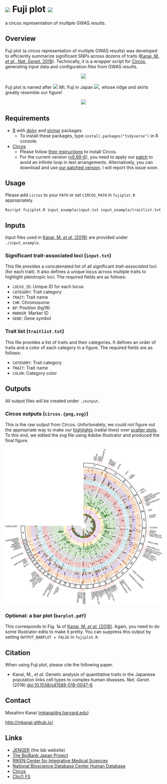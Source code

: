 # <img src="https://assets-cdn.github.com/images/icons/emoji/unicode/1f5fb.png" width="42px"> Fuji plot <img src="https://assets-cdn.github.com/images/icons/emoji/unicode/1f5fb.png" width="42px">
a circos representation of multiple GWAS results.

## Overview
Fuji plot (a circos representation of multiple GWAS results) was developed to efficiently summarize significant SNPs across dozens of traits ([Kanai, M. *et al*., *Nat. Genet.* 2018](http://dx.doi.org/10.1038/s41588-018-0047-6)). Technically, it is a wrapper script for [Circos](http://circos.ca/), generating input data and configuration files from GWAS results.

<p align="center"><img src="http://mkanai.github.io/img/Kanai2018_Fig1.svg" width="640px"></p>

Fuji plot is named after <img src="https://assets-cdn.github.com/images/icons/emoji/unicode/1f5fb.png" width="20px"> Mt. Fuji in Japan <img src="https://assets-cdn.github.com/images/icons/emoji/unicode/1f5fb.png" width="20px">, whose ridge and skirts greatly resemble our figure!

<p align="center"><img src="https://i.imgur.com/QXlnKZk.jpg" width="480px"></p>

## Requirements
* [R](https://www.r-project.org/) with [dplyr](https://github.com/tidyverse/dplyr) and [stringr](https://github.com/tidyverse/stringr) packages.
  * To install these packages, type `install.packages("tidyverse")` in R console.
* [Circos](http://circos.ca/)
  * Please follow [their instructions](http://circos.ca/documentation/tutorials/configuration/installation/) to install Circos.
  * For the current version ([v0.69-6](http://circos.ca/distribution/circos-0.69-6.tgz)), you need to apply our [patch](https://gist.github.com/mkanai/be05f40f933112bfb70bb08076cdaa00) to avoid an infinite loop in text arrangements. Alternatively, you can download and use [our patched version](https://www.dropbox.com/s/z6jdwhj0o570fp8/circos-0.69-6-kanai.tgz?dl=0). I will report this issue soon.

## Usage
Please add `circos` to your `PATH` or set `CIRCOS_PATH` in `fujiplot.R` appropriately.

```{sh}
Rscript fujiplot.R input_example/input.txt input_example/traitlist.txt
```

## Inputs

Input files used in [Kanai, M. *et al.* (2018)](http://dx.doi.org/10.1038/s41588-018-0047-6) are provided under `./input_example`.

### Significant trait-associated loci (`input.txt`)

This file provides a concatenated list of all significant *trait-associated* loci (for each trait). It also defines a unique locus across multiple traits to highlight pleiotropic loci. The required fields are as follows:

* `LOCUS_ID`: Unique ID for each locus
* `CATEGORY`: Trait category
* `TRAIT`: Trait name
* `CHR`: Chromosome
* `BP`: Position (hg19)
* `MARKER`: Marker ID
* `GENE`: Gene symbol


### Trait list (`traitlist.txt`)

This file provides a list of traits and their categories. It defines an order of traits and a color of each category in a figure. The required fields are as follows:

* `CATEGORY`: Trait category
* `TRAIT`: Trait name
* `COLOR`: Category color

## Outputs

All output files will be created under `./output`.


### Circos outputs (`circos.{png,svg}`)
This is the raw output from Circos. Unfortunately, we could not figure out the appropriate way to make our [highlights](http://circos.ca/documentation/tutorials/highlights/) (radial lines) over [scatter plots](http://circos.ca/documentation/tutorials/2d_tracks/scatter_plots/). To this end, we edited the svg file using Adobe Illustrator and produced the final figure.

<p align="center"><img src="output/circos.svg" width="640px"></p>


### Optional: a bar plot (`barplot.pdf`)

This corresponds to Fig. 1a of [Kanai, M. *et al.* (2018)](http://dx.doi.org/10.1038/s41588-018-0047-6). Again, you need to do some Illustrator edits to make it pretty. You can suppress this output by setting `OUTPUT_BARPLOT = FALSE` in `fujiplot.R`.


## Citation
When using Fuji plot, please cite the following paper.

* Kanai, M., *et al*. Genetic analysis of quantitative traits in the Japanese population links cell types to complex human diseases. *Nat. Genet.* (2018) [doi:10.1038/s41588-018-0047-6](http://dx.doi.org/10.1038/s41588-018-0047-6)

## Contact
Masahiro Kanai (mkanai@g.harvard.edu)

http://mkanai.github.io/

## Links
* [JENGER](http://jenger.riken.jp/en/) (the lab website)
* [The BioBank Japan Project](https://biobankjp.org/english/index.html)
* [RIKEN Center for Integrative Medical Sciences](http://www.ims.riken.jp/english/)
* [National Bioscience Database Center Human Database](https://humandbs.biosciencedbc.jp/en/)
* [Circos](http://circos.ca/)
* [ClicO FS](http://codoncloud.com:3000/)
